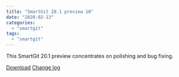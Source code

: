 ```yaml
---
title: "SmartGit 20.1 preview 10"
date: "2020-02-13"
categories: 
  - "smartgit"
tags: 
  - "smartgit"
---
```


This SmartGit 20.1 preview concentrates on polishing and bug fixing.

[Download](http://www.syntevo.com/smartgit/preview) [Change log](http://www.syntevo.com/smartgit/changelog-eap.txt)
